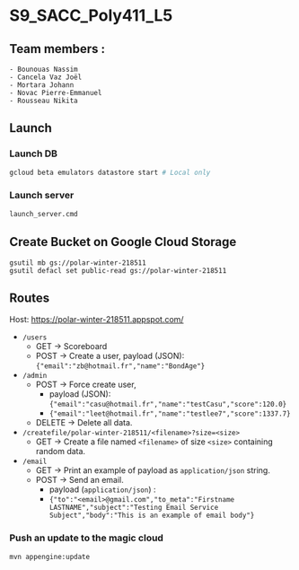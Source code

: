 # S9_SACC_Poly411_L5

## Team members :

	- Bounouas Nassim
	- Cancela Vaz Joël
	- Mortara Johann
	- Novac Pierre-Emmanuel
	- Rousseau Nikita

## Launch

### Launch DB

```bash
gcloud beta emulators datastore start # Local only
```

### Launch server

```bash
launch_server.cmd
```

## Create Bucket on Google Cloud Storage
```
gsutil mb gs://polar-winter-218511
gsutil defacl set public-read gs://polar-winter-218511
```

## Routes

Host: https://polar-winter-218511.appspot.com/

* `/users`
    * GET → Scoreboard
    * POST → Create a user, payload (JSON): ```{"email":"zb@hotmail.fr","name":"BondAge"}```
* `/admin`
    * POST → Force create user, 
        - payload (JSON): ```{"email":"casu@hotmail.fr","name":"testCasu","score":120.0}```
        - ```{"email":"leet@hotmail.fr","name":"testlee7","score":1337.7}```
    * DELETE → Delete all data.   
* `/createfile/polar-winter-218511/<filename>?size=<size>`
    * GET → Create a file named `<filename>` of size `<size>` containing random data.
* `/email`
    * GET → Print an example of payload as `application/json` string.
    * POST → Send an email.
        - payload (`application/json`) :
        - ```{"to":"<email>@gmail.com","to_meta":"Firstname LASTNAME","subject":"Testing Email Service Subject","body":"This is an example of email body"}```

### Push an update to the magic cloud

```bash
mvn appengine:update
```
